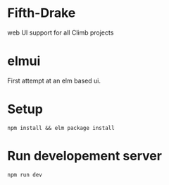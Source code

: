 Fifth-Drake
===================
web UI support  for all Climb projects

# elmui
First attempt at an elm based ui.

# Setup
`npm install && elm package install`

# Run developement server
`npm run dev`
